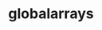 ---
title: "globalarrays"
layout: cache
categories: [package, develop]
meta: {"compilers": ["cce@18.0.0", "gcc@11.4.0", "intel-oneapi-compilers@2025.1.0"], "num_specs": 21, "num_specs_by_stack": {"e4s": 9, "e4s-cray-rhel": 5, "e4s-oneapi": 7, "root": 21}, "oss": ["rhel8", "ubuntu22.04"], "platforms": ["linux"], "stacks": ["e4s", "e4s-cray-rhel", "e4s-oneapi", "root"], "targets": ["x86_64_v3"], "versions": ["5.8.2"]}
spec_details: [{"compiler": "cce@18.0.0", "hash": "2clorjnqlnoakizyhltwwdtdinuqrktn", "os": "rhel8", "platform": "linux", "size": "-", "stacks": ["e4s-cray-rhel", "root"], "target": "x86_64_v3", "variants": ["armci=mpi-ts", "build_system=autotools", "~cxx", "~scalapack"], "versions": ["5.8.2"]}, {"compiler": "intel-oneapi-compilers@2025.1.0", "hash": "2seysngraikiy2m34sr355akknsxnd2a", "os": "ubuntu22.04", "platform": "linux", "size": "-", "stacks": ["e4s-oneapi", "root"], "target": "x86_64_v3", "variants": ["armci=mpi-ts", "build_system=autotools", "~cxx", "~scalapack"], "versions": ["5.8.2"]}, {"compiler": "gcc@11.4.0", "hash": "3rafp3sn4c4hcylaevta7scxsm5xm5qs", "os": "ubuntu22.04", "platform": "linux", "size": "-", "stacks": ["e4s", "root"], "target": "x86_64_v3", "variants": ["armci=mpi-ts", "build_system=autotools", "~cxx", "~scalapack"], "versions": ["5.8.2"]}, {"compiler": "intel-oneapi-compilers@2025.1.0", "hash": "3zrhpeylbqwxbb3ceqni7itx4ij7rj7f", "os": "ubuntu22.04", "platform": "linux", "size": "-", "stacks": ["e4s-oneapi", "root"], "target": "x86_64_v3", "variants": ["armci=mpi-ts", "build_system=autotools", "~cxx", "~scalapack"], "versions": ["5.8.2"]}, {"compiler": "gcc@11.4.0", "hash": "4psrc2ki4f4ieo7hy65qzfq7a6gcr73j", "os": "ubuntu22.04", "platform": "linux", "size": "-", "stacks": ["e4s", "root"], "target": "x86_64_v3", "variants": ["armci=mpi-ts", "build_system=autotools", "~cxx", "~scalapack"], "versions": ["5.8.2"]}, {"compiler": "intel-oneapi-compilers@2025.1.0", "hash": "5vp2khr6achc4b3ghe2pvteokb2sr4fo", "os": "ubuntu22.04", "platform": "linux", "size": "-", "stacks": ["e4s-oneapi", "root"], "target": "x86_64_v3", "variants": ["armci=mpi-ts", "build_system=autotools", "~cxx", "~scalapack"], "versions": ["5.8.2"]}, {"compiler": "gcc@11.4.0", "hash": "6whghsic2dcsamr4vy4q5vdbj3y6yzf3", "os": "ubuntu22.04", "platform": "linux", "size": "-", "stacks": ["e4s", "root"], "target": "x86_64_v3", "variants": ["armci=mpi-ts", "build_system=autotools", "~cxx", "~scalapack"], "versions": ["5.8.2"]}, {"compiler": "gcc@11.4.0", "hash": "7ds2bjccl72nyqy4advq57eopdlt2tee", "os": "ubuntu22.04", "platform": "linux", "size": "-", "stacks": ["e4s", "root"], "target": "x86_64_v3", "variants": ["armci=mpi-ts", "build_system=autotools", "~cxx", "~scalapack"], "versions": ["5.8.2"]}, {"compiler": "cce@18.0.0", "hash": "aaidao4padx7dcj2nl34jihzrfy4jqly", "os": "rhel8", "platform": "linux", "size": "-", "stacks": ["e4s-cray-rhel", "root"], "target": "x86_64_v3", "variants": ["armci=mpi-ts", "build_system=autotools", "~cxx", "~scalapack"], "versions": ["5.8.2"]}, {"compiler": "gcc@11.4.0", "hash": "agr7noxmwhlonpxmsgjwhmjs7m7jivlt", "os": "ubuntu22.04", "platform": "linux", "size": "-", "stacks": ["e4s", "root"], "target": "x86_64_v3", "variants": ["armci=mpi-ts", "build_system=autotools", "~cxx", "~scalapack"], "versions": ["5.8.2"]}, {"compiler": "intel-oneapi-compilers@2025.1.0", "hash": "exzjoagtir5ns6yqwedavzlhlddxbgri", "os": "ubuntu22.04", "platform": "linux", "size": "-", "stacks": ["e4s-oneapi", "root"], "target": "x86_64_v3", "variants": ["armci=mpi-ts", "build_system=autotools", "~cxx", "~scalapack"], "versions": ["5.8.2"]}, {"compiler": "gcc@11.4.0", "hash": "i7hrwij7dbunu7dy22put2gxoly74nar", "os": "ubuntu22.04", "platform": "linux", "size": "-", "stacks": ["e4s", "root"], "target": "x86_64_v3", "variants": ["armci=mpi-ts", "build_system=autotools", "~cxx", "~scalapack"], "versions": ["5.8.2"]}, {"compiler": "cce@18.0.0", "hash": "jm7u72kgaa2zv46qmc6rx4s5zt472z7w", "os": "rhel8", "platform": "linux", "size": "-", "stacks": ["e4s-cray-rhel", "root"], "target": "x86_64_v3", "variants": ["armci=mpi-ts", "build_system=autotools", "~cxx", "~scalapack"], "versions": ["5.8.2"]}, {"compiler": "cce@18.0.0", "hash": "luhljgpvto35slc4h5z66wreejm4a6ce", "os": "rhel8", "platform": "linux", "size": "-", "stacks": ["e4s-cray-rhel", "root"], "target": "x86_64_v3", "variants": ["armci=mpi-ts", "build_system=autotools", "~cxx", "~scalapack"], "versions": ["5.8.2"]}, {"compiler": "gcc@11.4.0", "hash": "oj5wijtch3sqbnzftwi24sm47pbin6ny", "os": "ubuntu22.04", "platform": "linux", "size": "-", "stacks": ["e4s", "root"], "target": "x86_64_v3", "variants": ["armci=mpi-ts", "build_system=autotools", "~cxx", "~scalapack"], "versions": ["5.8.2"]}, {"compiler": "intel-oneapi-compilers@2025.1.0", "hash": "pyrvrtslqsmwaqkmlwujogrvz4xncj7o", "os": "ubuntu22.04", "platform": "linux", "size": "-", "stacks": ["e4s-oneapi", "root"], "target": "x86_64_v3", "variants": ["armci=mpi-ts", "build_system=autotools", "~cxx", "~scalapack"], "versions": ["5.8.2"]}, {"compiler": "intel-oneapi-compilers@2025.1.0", "hash": "qkygts5bavmsw5mexpxiwmceonxiz5on", "os": "ubuntu22.04", "platform": "linux", "size": "-", "stacks": ["e4s-oneapi", "root"], "target": "x86_64_v3", "variants": ["armci=mpi-ts", "build_system=autotools", "~cxx", "~scalapack"], "versions": ["5.8.2"]}, {"compiler": "cce@18.0.0", "hash": "w4qinknsde3q2xk3s32qqpxujv74ma25", "os": "rhel8", "platform": "linux", "size": "-", "stacks": ["e4s-cray-rhel", "root"], "target": "x86_64_v3", "variants": ["armci=mpi-ts", "build_system=autotools", "~cxx", "~scalapack"], "versions": ["5.8.2"]}, {"compiler": "gcc@11.4.0", "hash": "xkqcu4vvircfuoaoilwh7aujsi2rx3pr", "os": "ubuntu22.04", "platform": "linux", "size": "-", "stacks": ["e4s", "root"], "target": "x86_64_v3", "variants": ["armci=mpi-ts", "build_system=autotools", "~cxx", "~scalapack"], "versions": ["5.8.2"]}, {"compiler": "gcc@11.4.0", "hash": "zcww5mt3aibbud4dnq2tgjccfmqur6my", "os": "ubuntu22.04", "platform": "linux", "size": "-", "stacks": ["e4s", "root"], "target": "x86_64_v3", "variants": ["armci=mpi-ts", "build_system=autotools", "~cxx", "~scalapack"], "versions": ["5.8.2"]}, {"compiler": "intel-oneapi-compilers@2025.1.0", "hash": "zfjxgpm2lgycq3uffligfcmjweaun4ck", "os": "ubuntu22.04", "platform": "linux", "size": "-", "stacks": ["e4s-oneapi", "root"], "target": "x86_64_v3", "variants": ["armci=mpi-ts", "build_system=autotools", "~cxx", "~scalapack"], "versions": ["5.8.2"]}]
---